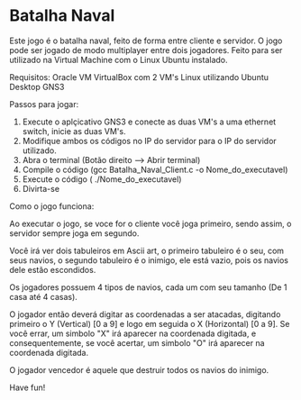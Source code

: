 # Batalha Naval

Este jogo é o batalha naval, feito de forma entre cliente e servidor.
O jogo pode ser jogado de modo multiplayer entre dois jogadores.
Feito para ser utilizado na Virtual Machine com o Linux Ubuntu instalado.

Requisitos:
Oracle VM VirtualBox com 2 VM's Linux utilizando Ubuntu Desktop 
GNS3

Passos para  jogar:
1. Execute o aplçicativo GNS3 e conecte as duas VM's a uma ethernet switch, inicie as duas VM's.
2. Modifique ambos os códigos no IP do servidor para o IP do servidor utilizado.
3. Abra o terminal (Botão direito --> Abrir terminal)
4. Compile o código (gcc Batalha_Naval_Client.c -o Nome_do_executavel)
5. Execute o código ( ./Nome_do_executavel)
6. Divirta-se 

Como o jogo funciona:

Ao executar o jogo, se voce for o cliente você joga primeiro, sendo assim, o servidor sempre joga em segundo.

Você irá ver dois tabuleiros em Ascii art, o primeiro tabuleiro é o seu, com seus navios, o segundo tabuleiro é o inimigo, ele está vazio, pois os navios dele estão escondidos.

Os jogadores possuem 4 tipos de navios, cada um com seu tamanho (De 1 casa até 4 casas).

O jogador então deverá digitar as coordenadas a ser atacadas, digitando primeiro o Y (Vertical) [0 a 9] e logo em seguida o X (Horizontal) [0 a 9]. Se você errar, um simbolo "X" irá aparecer na coordenada digitada, e consequentemente, se você acertar, um simbolo "O" irá aparecer na coordenada digitada.

O jogador vencedor é aquele que destruir todos os navios do inimigo.

Have fun!
